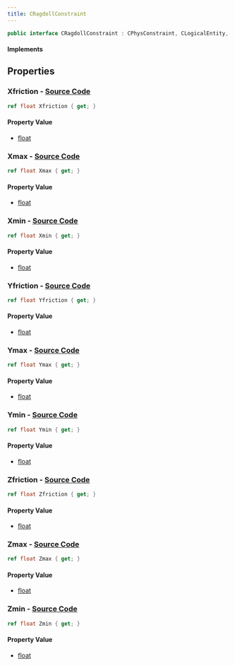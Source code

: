 ```yaml
---
title: CRagdollConstraint
---
```


```csharp
public interface CRagdollConstraint : CPhysConstraint, CLogicalEntity, CServerOnlyEntity, CBaseEntity, CEntityInstance, ISchemaClass<CEntityInstance>, ISchemaClass<CBaseEntity>, ISchemaClass<CServerOnlyEntity>, ISchemaClass<CLogicalEntity>, ISchemaClass<CPhysConstraint>, ISchemaClass<CRagdollConstraint>, ISchemaField, ISchemaClass, INativeHandle
```

#### Implements

## Properties

### **Xfriction** - [Source Code](https://github.com/swiftly-solution/swiftlys2/blob/main/managed/src/SwiftlyS2.Generated/Schemas/Interfaces/CRagdollConstraint.cs#L28)

```csharp
ref float Xfriction { get; }
```

#### Property Value

- [float](https://learn.microsoft.com/dotnet/api/system.single)

### **Xmax** - [Source Code](https://github.com/swiftly-solution/swiftlys2/blob/main/managed/src/SwiftlyS2.Generated/Schemas/Interfaces/CRagdollConstraint.cs#L18)

```csharp
ref float Xmax { get; }
```

#### Property Value

- [float](https://learn.microsoft.com/dotnet/api/system.single)

### **Xmin** - [Source Code](https://github.com/swiftly-solution/swiftlys2/blob/main/managed/src/SwiftlyS2.Generated/Schemas/Interfaces/CRagdollConstraint.cs#L16)

```csharp
ref float Xmin { get; }
```

#### Property Value

- [float](https://learn.microsoft.com/dotnet/api/system.single)

### **Yfriction** - [Source Code](https://github.com/swiftly-solution/swiftlys2/blob/main/managed/src/SwiftlyS2.Generated/Schemas/Interfaces/CRagdollConstraint.cs#L30)

```csharp
ref float Yfriction { get; }
```

#### Property Value

- [float](https://learn.microsoft.com/dotnet/api/system.single)

### **Ymax** - [Source Code](https://github.com/swiftly-solution/swiftlys2/blob/main/managed/src/SwiftlyS2.Generated/Schemas/Interfaces/CRagdollConstraint.cs#L22)

```csharp
ref float Ymax { get; }
```

#### Property Value

- [float](https://learn.microsoft.com/dotnet/api/system.single)

### **Ymin** - [Source Code](https://github.com/swiftly-solution/swiftlys2/blob/main/managed/src/SwiftlyS2.Generated/Schemas/Interfaces/CRagdollConstraint.cs#L20)

```csharp
ref float Ymin { get; }
```

#### Property Value

- [float](https://learn.microsoft.com/dotnet/api/system.single)

### **Zfriction** - [Source Code](https://github.com/swiftly-solution/swiftlys2/blob/main/managed/src/SwiftlyS2.Generated/Schemas/Interfaces/CRagdollConstraint.cs#L32)

```csharp
ref float Zfriction { get; }
```

#### Property Value

- [float](https://learn.microsoft.com/dotnet/api/system.single)

### **Zmax** - [Source Code](https://github.com/swiftly-solution/swiftlys2/blob/main/managed/src/SwiftlyS2.Generated/Schemas/Interfaces/CRagdollConstraint.cs#L26)

```csharp
ref float Zmax { get; }
```

#### Property Value

- [float](https://learn.microsoft.com/dotnet/api/system.single)

### **Zmin** - [Source Code](https://github.com/swiftly-solution/swiftlys2/blob/main/managed/src/SwiftlyS2.Generated/Schemas/Interfaces/CRagdollConstraint.cs#L24)

```csharp
ref float Zmin { get; }
```

#### Property Value

- [float](https://learn.microsoft.com/dotnet/api/system.single)

